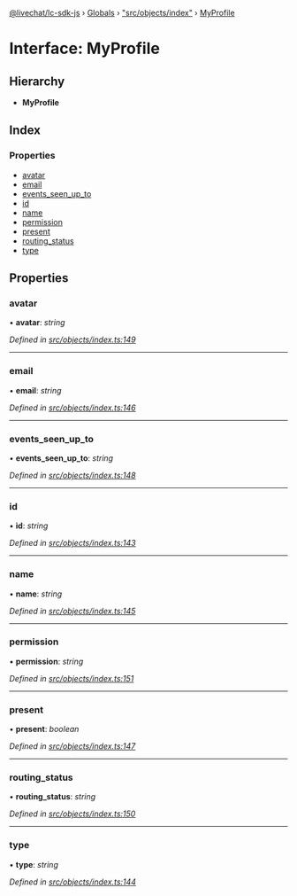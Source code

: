 [@livechat/lc-sdk-js](../README.md) › [Globals](../globals.md) › ["src/objects/index"](../modules/_src_objects_index_.md) › [MyProfile](_src_objects_index_.myprofile.md)

# Interface: MyProfile

## Hierarchy

* **MyProfile**

## Index

### Properties

* [avatar](_src_objects_index_.myprofile.md#avatar)
* [email](_src_objects_index_.myprofile.md#email)
* [events_seen_up_to](_src_objects_index_.myprofile.md#events_seen_up_to)
* [id](_src_objects_index_.myprofile.md#id)
* [name](_src_objects_index_.myprofile.md#name)
* [permission](_src_objects_index_.myprofile.md#permission)
* [present](_src_objects_index_.myprofile.md#present)
* [routing_status](_src_objects_index_.myprofile.md#routing_status)
* [type](_src_objects_index_.myprofile.md#type)

## Properties

###  avatar

• **avatar**: *string*

*Defined in [src/objects/index.ts:149](https://github.com/livechat/lc-sdk-js/blob/04572ce/src/objects/index.ts#L149)*

___

###  email

• **email**: *string*

*Defined in [src/objects/index.ts:146](https://github.com/livechat/lc-sdk-js/blob/04572ce/src/objects/index.ts#L146)*

___

###  events_seen_up_to

• **events_seen_up_to**: *string*

*Defined in [src/objects/index.ts:148](https://github.com/livechat/lc-sdk-js/blob/04572ce/src/objects/index.ts#L148)*

___

###  id

• **id**: *string*

*Defined in [src/objects/index.ts:143](https://github.com/livechat/lc-sdk-js/blob/04572ce/src/objects/index.ts#L143)*

___

###  name

• **name**: *string*

*Defined in [src/objects/index.ts:145](https://github.com/livechat/lc-sdk-js/blob/04572ce/src/objects/index.ts#L145)*

___

###  permission

• **permission**: *string*

*Defined in [src/objects/index.ts:151](https://github.com/livechat/lc-sdk-js/blob/04572ce/src/objects/index.ts#L151)*

___

###  present

• **present**: *boolean*

*Defined in [src/objects/index.ts:147](https://github.com/livechat/lc-sdk-js/blob/04572ce/src/objects/index.ts#L147)*

___

###  routing_status

• **routing_status**: *string*

*Defined in [src/objects/index.ts:150](https://github.com/livechat/lc-sdk-js/blob/04572ce/src/objects/index.ts#L150)*

___

###  type

• **type**: *string*

*Defined in [src/objects/index.ts:144](https://github.com/livechat/lc-sdk-js/blob/04572ce/src/objects/index.ts#L144)*
